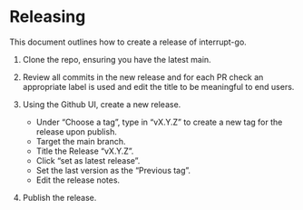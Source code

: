 # Releasing

This document outlines how to create a release of interrupt-go.

1. Clone the repo, ensuring you have the latest main.

2. Review all commits in the new release and for each PR check an appropriate label is used and edit
   the title to be meaningful to end users.

3. Using the Github UI, create a new release.

   - Under “Choose a tag”, type in “vX.Y.Z” to create a new tag for the release upon publish.
   - Target the main branch.
   - Title the Release “vX.Y.Z”.
   - Click “set as latest release”.
   - Set the last version as the “Previous tag”.
   - Edit the release notes.

4. Publish the release.
